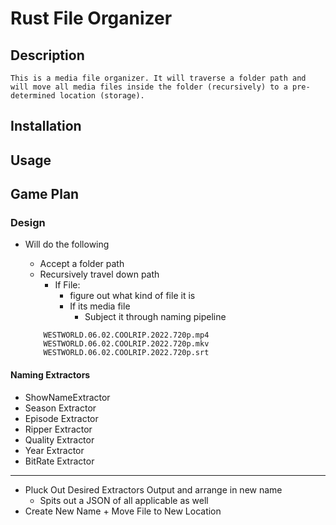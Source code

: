 # Rust File Organizer

## Description
    This is a media file organizer. It will traverse a folder path and will move all media files inside the folder (recursively) to a pre-determined location (storage).
## Installation
## Usage
## Game Plan
### Design
- Will do the following
    - Accept a folder path
    - Recursively travel down path
        - If File:
            - figure out what kind of file it is
            - If its media file
                - Subject it through naming pipeline

    ``` EX:
        WESTWORLD.06.02.COOLRIP.2022.720p.mp4
        WESTWORLD.06.02.COOLRIP.2022.720p.mkv
        WESTWORLD.06.02.COOLRIP.2022.720p.srt
    ```

#### Naming Extractors
- ShowNameExtractor
- Season Extractor
- Episode Extractor
- Ripper Extractor
- Quality Extractor
- Year Extractor
- BitRate Extractor
---
- Pluck Out Desired Extractors Output and arrange in new name
    - Spits out a JSON of all applicable as well
- Create New Name + Move File to New Location
